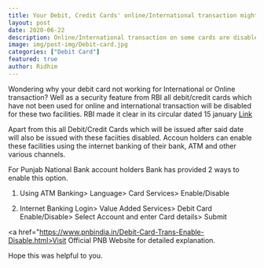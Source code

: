 ```yaml
---
title: Your Debit, Credit Cards' online/International transaction might be disabled
layout: post
date: 2020-06-22
description: Online/International transaction on some cards are disabled from 16 March.
image: img/post-img/Debit-card.jpg
categories: ["Debit Card"]
featured: true
author: Ridhim
---
```


Wondering why your debit card not working for International or Online transaction?
Well as a security feature from RBI all debit/credit cards which have not been used for online and international transaction will be disabled for these two facilities.
RBI made it clear in its circular dated 15 january <a href="https://www.rbi.org.in/Scripts/NotificationUser.aspx?Id=11788&Mode=0">Link</a>

Apart from this all Debit/Credit Cards which will be issued after said date will also be issued with these faciities disabled.
Accoun holders can enable these facilities using the internet banking of their bank, ATM and other various channels.

For Punjab National Bank account holders Bank has provided 2 ways to enable this option.
  
 1. Using ATM
      Banking> Language> Card Services> Enable/Disable
        
 2. Internet Banking
      Login> Value Added Services> Debit Card Enable/Disable> Select Account and enter Card details> Submit
      
<a href="https://www.pnbindia.in/Debit-Card-Trans-Enable-Disable.html>Visit Official PNB Website for detailed explanation.</a>
      
Hope this was helpful to you.
